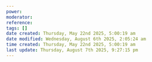 ```yaml
---
power: 
moderator:
reference:
tags: []
date created: Thursday, May 22nd 2025, 5:00:19 am
date modified: Wednesday, August 6th 2025, 2:05:24 am
time created: Thursday, May 22nd 2025, 5:00:19 am
last update: Thursday, August 7th 2025, 9:27:15 pm
---
```


